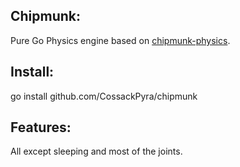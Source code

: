 ## Chipmunk:
Pure Go Physics engine based on [chipmunk-physics].

## Install:
go install github.com/CossackPyra/chipmunk

## Features:
All except sleeping and most of the joints.

[chipmunk-physics]: http://chipmunk-physics.net/